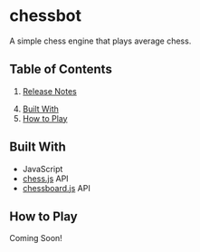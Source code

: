 # chessbot

<!-- Image of product/preferably homepage -->
A simple chess engine that plays average chess.

## Table of Contents
1. [Release Notes](#release-notes)
<!-- 2. [Roadmap](#roadmap)
3. [Purpose](#purpose) -->
4. [Built With](#built)
5. [How to Play](#how-to)

<!-- <a name="release-notes"/> -->

<!-- ## Release Notes -->
<!-- #### v1.0.0    ()

- 🎉 first release! -->

<!-- <a name="roadmap"/> -->

<!-- ## Roadmap -->
<!-- More images of product in different functions -->

<!-- <a name="purpose"/> -->

<!-- ## Purpose -->
<!-- Share story -->

<!-- <a name="built"/> -->

## Built With
- JavaScript
- [chess.js](https://github.com/jhlywa/chess.js) API
- [chessboard.js](https://chessboardjs.com/index.html) API

<a name="how-to"/>

## How to Play
Coming Soon!
